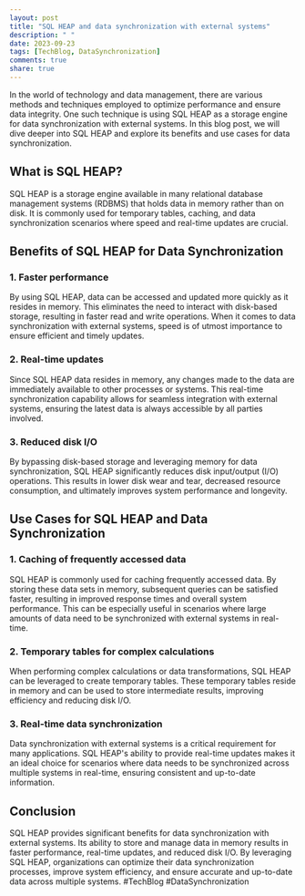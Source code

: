 ```yaml
---
layout: post
title: "SQL HEAP and data synchronization with external systems"
description: " "
date: 2023-09-23
tags: [TechBlog, DataSynchronization]
comments: true
share: true
---
```


In the world of technology and data management, there are various methods and techniques employed to optimize performance and ensure data integrity. One such technique is using SQL HEAP as a storage engine for data synchronization with external systems. In this blog post, we will dive deeper into SQL HEAP and explore its benefits and use cases for data synchronization.

## What is SQL HEAP?

SQL HEAP is a storage engine available in many relational database management systems (RDBMS) that holds data in memory rather than on disk. It is commonly used for temporary tables, caching, and data synchronization scenarios where speed and real-time updates are crucial.

## Benefits of SQL HEAP for Data Synchronization

### 1. Faster performance

By using SQL HEAP, data can be accessed and updated more quickly as it resides in memory. This eliminates the need to interact with disk-based storage, resulting in faster read and write operations. When it comes to data synchronization with external systems, speed is of utmost importance to ensure efficient and timely updates.

### 2. Real-time updates

Since SQL HEAP data resides in memory, any changes made to the data are immediately available to other processes or systems. This real-time synchronization capability allows for seamless integration with external systems, ensuring the latest data is always accessible by all parties involved.

### 3. Reduced disk I/O

By bypassing disk-based storage and leveraging memory for data synchronization, SQL HEAP significantly reduces disk input/output (I/O) operations. This results in lower disk wear and tear, decreased resource consumption, and ultimately improves system performance and longevity.

## Use Cases for SQL HEAP and Data Synchronization

### 1. Caching of frequently accessed data

SQL HEAP is commonly used for caching frequently accessed data. By storing these data sets in memory, subsequent queries can be satisfied faster, resulting in improved response times and overall system performance. This can be especially useful in scenarios where large amounts of data need to be synchronized with external systems in real-time.

### 2. Temporary tables for complex calculations

When performing complex calculations or data transformations, SQL HEAP can be leveraged to create temporary tables. These temporary tables reside in memory and can be used to store intermediate results, improving efficiency and reducing disk I/O.

### 3. Real-time data synchronization

Data synchronization with external systems is a critical requirement for many applications. SQL HEAP's ability to provide real-time updates makes it an ideal choice for scenarios where data needs to be synchronized across multiple systems in real-time, ensuring consistent and up-to-date information.

## Conclusion

SQL HEAP provides significant benefits for data synchronization with external systems. Its ability to store and manage data in memory results in faster performance, real-time updates, and reduced disk I/O. By leveraging SQL HEAP, organizations can optimize their data synchronization processes, improve system efficiency, and ensure accurate and up-to-date data across multiple systems. #TechBlog #DataSynchronization
